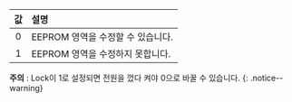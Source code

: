 
|값|설명|
| :---:| :---|
|0|EEPROM 영역을 수정할 수 있습니다.|
|1|EEPROM 영역을 수정하지 못합니다.|

**주의** : Lock이 1로 설정되면 전원을 껐다 켜야 0으로 바꿀 수 있습니다.
{: .notice--warning}
